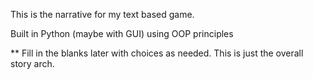 This is the narrative for my text based game.

Built in Python (maybe with GUI) using OOP principles

<!-- ** notes on potential GUI frameworks to use
https://opensource.com/resources/python/gui-frameworks -->

** Fill in the blanks later with choices as needed. This is just the overall story arch.
